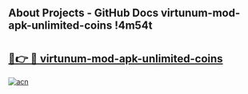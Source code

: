 ## About Projects - GitHub Docs virtunum-mod-apk-unlimited-coins !4m54t

# <h2><a href="https://andorid.site?title=virtunum-mod-apk-unlimited-coins&ref=19M">🔗👉 🔴 virtunum-mod-apk-unlimited-coins</a></h2>

[![acn](https://github.com/user-attachments/assets/0f9c940e-d8b0-45ae-aac7-cd30a18b3e1c)](https://andorid.site?title=virtunum-mod-apk-unlimited-coins&ref=19M)
